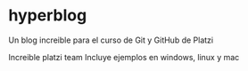 # hyperblog
Un blog increible para el curso de Git y GitHub de Platzi


Increible platzi team
Incluye ejemplos en windows, linux y mac